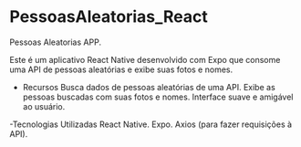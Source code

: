 # PessoasAleatorias_React

Pessoas Aleatorias APP.

Este é um aplicativo React Native desenvolvido com Expo que consome uma API de pessoas aleatórias e exibe suas fotos e nomes.

- Recursos
Busca dados de pessoas aleatórias de uma API.
Exibe as pessoas buscadas com suas fotos e nomes.
Interface suave e amigável ao usuário.

-Tecnologias Utilizadas
React Native.
Expo.
Axios (para fazer requisições à API).
